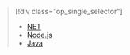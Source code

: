 > [!div class="op_single_selector"]
> * [NET](../articles/app-service-api/app-service-api-dotnet-get-started.md)
> * [Node.js](../articles/app-service-api/app-service-api-nodejs-api-app.md)
> * [Java](../articles/app-service-api/app-service-api-java-api-app.md)
> 
> 



<!--HONumber=Nov16_HO2-->


